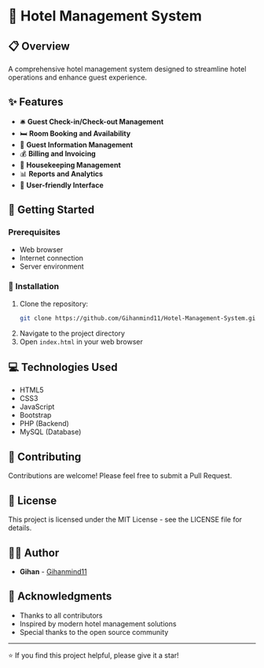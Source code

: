 # 🏨 Hotel Management System

## 📋 Overview
A comprehensive hotel management system designed to streamline hotel operations and enhance guest experience.

## ✨ Features
- 🛎️ **Guest Check-in/Check-out Management**
- 🛏️ **Room Booking and Availability**
- 👥 **Guest Information Management**
- 💰 **Billing and Invoicing**
- 🧹 **Housekeeping Management**
- 📊 **Reports and Analytics**
- 📱 **User-friendly Interface**

## 🚀 Getting Started

### Prerequisites
- Web browser
- Internet connection
- Server environment

### 🔧 Installation
1. Clone the repository:
   ```bash
   git clone https://github.com/Gihanmind11/Hotel-Management-System.git
   ```
2. Navigate to the project directory
3. Open `index.html` in your web browser

## 💻 Technologies Used
- HTML5
- CSS3
- JavaScript
- Bootstrap
- PHP (Backend)
- MySQL (Database)

## 🤝 Contributing
Contributions are welcome! Please feel free to submit a Pull Request.

## 📝 License
This project is licensed under the MIT License - see the LICENSE file for details.

## 👨‍💻 Author
- **Gihan** - [Gihanmind11](https://github.com/Gihanmind11)

## 🌟 Acknowledgments
- Thanks to all contributors
- Inspired by modern hotel management solutions
- Special thanks to the open source community

---
⭐️ If you find this project helpful, please give it a star!
